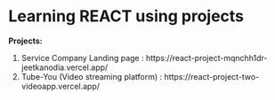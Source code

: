 <h1>Learning REACT using projects</h1>

<p> <b>Projects:</b></p>

<ol >
 <li> Service Company Landing page : https://react-project-mqnchh1dr-jeetkanodia.vercel.app/</li>
<li> Tube-You (Video streaming platform) : https://react-project-two-videoapp.vercel.app/</li>
</ol>
